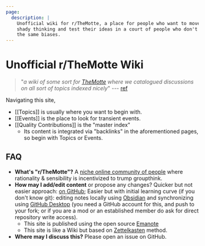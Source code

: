 ```yaml
---
page:
  description: |
    Unofficial wiki for r/TheMotte, a place for people who want to move past
    shady thinking and test their ideas in a court of people who don't all share
    the same biases.
---
```


# Unofficial r/TheMotte Wiki

> "*a wiki of some sort for [TheMotte](https://old.reddit.com/r/TheMotte) where we catalogued discussions on all sort of topics indexed nicely*" --- [ref](https://old.reddit.com/r/TheMotte/comments/nowgdg/culture_war_roundup_for_the_week_of_may_31_2021/h0g3cd9/?context=3)

Navigating this site,

- [[Topics]] is usually where you want to begin with.
- [[Events]] is the place to look for transient events.
- [[Quality Contributions]] is the "master index"
  - Its content is integrated via "backlinks" in the aforementioned pages, so begin with Topics or Events.

## FAQ

- **What's "r/TheMotte"?** A [niche online community of people](https://old.reddit.com/r/TheMotte/) where rationality & sensibility is incentivized to trump groupthink.
- **How may I add/edit content** or propose any changes? Quicker but not easier approach: [on GitHub](https://github.com/Kuratoro/TheMotte.zettel.page); Easier but with initial learning curve (if you don't know git): editing notes locally using [Obsidian](https://obsidian.md/) and synchronizing using [GitHub Desktop](https://desktop.github.com/) (you need a GitHub account for this, and push to your fork; or if you are a mod or an established member do ask for direct repository write access).
    - This site is published using the open source [Emanote](https://note.ema.srid.ca/)
    - This site is like a Wiki but based on [Zettelkasten](https://neuron.zettel.page/zettelkasten) method.
- **Where may I discuss this?** Please open an issue on GitHub.
